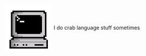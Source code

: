 <img alt="pixel art computer" align="center" src="./assets/computer-hi.gif"/>
I do crab language stuff sometimes
